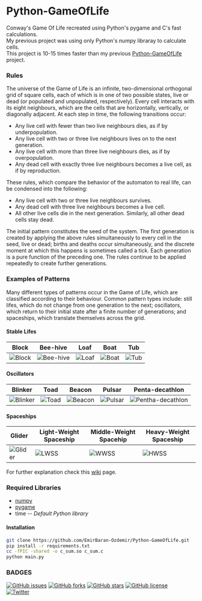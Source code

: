 # Python-GameOfLife

Conway's Game Of Life recreated using Python's pygame and C's fast calculations.  
My previous project was using only Python's numpy libraray to calculate cells.  
This project is 10-15 times faster than my previous [Python-GameOfLife] project.  

### Rules
The universe of the Game of Life is an infinite, two-dimensional orthogonal grid of square cells, each of which is in one of two possible states, live or dead (or populated and unpopulated, respectively). Every cell interacts with its eight neighbours, which are the cells that are horizontally, vertically, or diagonally adjacent. At each step in time, the following transitions occur:

- Any live cell with fewer than two live neighbours dies, as if by underpopulation.
- Any live cell with two or three live neighbours lives on to the next generation.
- Any live cell with more than three live neighbours dies, as if by overpopulation.
- Any dead cell with exactly three live neighbours becomes a live cell, as if by reproduction.

These rules, which compare the behavior of the automaton to real life, can be condensed into the following:
- Any live cell with two or three live neighbours survives.
- Any dead cell with three live neighbours becomes a live cell.
- All other live cells die in the next generation. Similarly, all other dead cells stay dead.

The initial pattern constitutes the seed of the system. The first generation is created by applying the above rules simultaneously to every cell in the seed, live or dead; births and deaths occur simultaneously, and the discrete moment at which this happens is sometimes called a tick. Each generation is a pure function of the preceding one. The rules continue to be applied repeatedly to create further generations.
### Examples of Patterns
Many different types of patterns occur in the Game of Life, which are classified according to their behaviour. Common pattern types include: still lifes, which do not change from one generation to the next; oscillators, which return to their initial state after a finite number of generations; and spaceships, which translate themselves across the grid.
#### Stable Lifes  

| Block |  Bee-hive | Loaf | Boat | Tub|
| ------ | ------ | ------ | ------ | ------ | 
|  ![Block](https://upload.wikimedia.org/wikipedia/commons/9/96/Game_of_life_block_with_border.svg)| ![Bee-hive](https://upload.wikimedia.org/wikipedia/commons/6/67/Game_of_life_beehive.svg)| ![Loaf](https://upload.wikimedia.org/wikipedia/commons/f/f4/Game_of_life_loaf.svg)|![Boat](https://upload.wikimedia.org/wikipedia/commons/7/7f/Game_of_life_boat.svg)| ![Tub](https://upload.wikimedia.org/wikipedia/commons/3/31/Game_of_life_flower.svg)

  
#### Oscillators  

| Blinker |  Toad | Beacon| Pulsar | Penta-decathlon
| ------ | ------ | ------ | ------ | ------ |
| ![Blinker](https://upload.wikimedia.org/wikipedia/commons/9/95/Game_of_life_blinker.gif) | ![Toad](https://upload.wikimedia.org/wikipedia/commons/1/12/Game_of_life_toad.gif)  | ![Beacon](https://upload.wikimedia.org/wikipedia/commons/1/1c/Game_of_life_beacon.gif) | ![Pulsar](https://upload.wikimedia.org/wikipedia/commons/0/07/Game_of_life_pulsar.gif) | ![Pentha-decathlon](https://upload.wikimedia.org/wikipedia/commons/f/fb/I-Column.gif)

#### Spaceships
| Glider |  Light-Weight Spaceship | Middle-Weight Spacehip | Heavy-Weight Spaceship | 
| ------ | ------ | ------ | ------ | 
| ![Glider](https://upload.wikimedia.org/wikipedia/commons/f/f2/Game_of_life_animated_glider.gif) | ![LWSS](https://upload.wikimedia.org/wikipedia/commons/3/37/Game_of_life_animated_LWSS.gif)  | ![WWSS](https://upload.wikimedia.org/wikipedia/commons/4/4e/Animated_Mwss.gif) | ![HWSS](https://upload.wikimedia.org/wikipedia/commons/4/4f/Animated_Hwss.gif)

For further explanation check this [wiki] page.
### Required Libraries
- [numpy]
- [pygame]
- time -- _Default Python library_
#### Installation
```sh
git clone https://github.com/EmirBaran-Ozdemir/Python-GameOfLife.git
pip install -r requirements.txt
cc -fPIC -shared -o c_sum.so c_sum.c
python main.py
```
### BADGES
[![GitHub issues](https://img.shields.io/github/issues/EmirBaran-Ozdemir/Python-GameOfLife?style=plastic)](https://github.com/EmirBaran-Ozdemir/Python-GameOfLife/issues) [![GitHub forks](https://img.shields.io/github/forks/EmirBaran-Ozdemir/Python-GameOfLife?style=plastic)](https://github.com/EmirBaran-Ozdemir/Python-GameOfLife/network) [![GitHub stars](https://img.shields.io/github/stars/EmirBaran-Ozdemir/Python-GameOfLife?style=plastic)](https://github.com/EmirBaran-Ozdemir/Python-GameOfLife/stargazers) [![GitHub license](https://img.shields.io/github/license/EmirBaran-Ozdemir/Python-GameOfLife?color=succes&style=plastic)](https://github.com/EmirBaran-Ozdemir/Python-GameOfLife/blob/main/LICENSE)  
[![Twitter](https://img.shields.io/twitter/url?label=Personal-Twitter&style=social&url=https%3A%2F%2Ftwitter.com%2FWileLord)](https://twitter.com/intent/tweet?text=Wow:&url=https%3A%2F%2Fgithub.com%2FEmirBaran-Ozdemir%2FOpenCVPython)

[Python-GameOfLife]:<https://github.com/EmirBaran-Ozdemir/Python-GameOfLife>
[wiki]:<https://en.wikipedia.org/wiki/Conway%27s_Game_of_Life>
[numpy]:<https://pypi.org/project/numpy/>
[pygame]:<https://pypi.org/project/pygame/>
